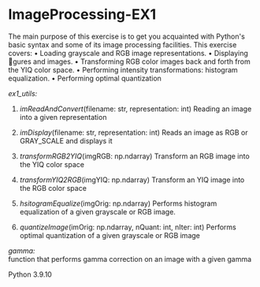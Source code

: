 # ImageProcessing-EX1

The main purpose of this exercise is to get you acquainted with Python's basic syntax and some of its
image processing facilities. This exercise covers:
• Loading grayscale and RGB image representations.
• Displaying gures and images.
• Transforming RGB color images back and forth from the YIQ color space.
• Performing intensity transformations: histogram equalization.
• Performing optimal quantization


*ex1_utils:*
1. *imReadAndConvert*(filename: str, representation: int)
   Reading an image into a given representation
   
2. *imDisplay*(filename: str, representation: int)
    Reads an image as RGB or GRAY_SCALE and displays it
    
3. *transformRGB2YIQ*(imgRGB: np.ndarray)
    Transform an RGB image into the YIQ color space
    
4. *transformYIQ2RGB*(imgYIQ: np.ndarray)
   Transform an YIQ image into the RGB color space
   
5. *hsitogramEqualize*(imgOrig: np.ndarray)
    Performs histogram equalization of a given grayscale or RGB image.
    
    
6. *quantizeImage*(imOrig: np.ndarray, nQuant: int, nIter: int)
    Performs optimal quantization of a given grayscale or RGB image
        
    
*gamma:*    
function that performs gamma correction on an image with a given gamma

Python 3.9.10
